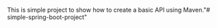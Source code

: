This is simple project to show how to create a basic API using Maven."# simple-spring-boot-project" 
